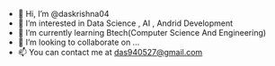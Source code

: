 - 👋 Hi, I’m @daskrishna04
- 👀 I’m interested in Data Science , AI , Andrid Development
- 🌱 I’m currently learning Btech(Computer Science And Engineering) 
- 💞️ I’m looking to collaborate on ...
- 📫 You can contact me at das940527@gmail.com

<!---
daskrishna04/daskrishna04 is a ✨ special ✨ repository because its `README.md` (this file) appears on your GitHub profile.
You can click the Preview link to take a look at your changes.
--->
